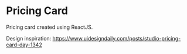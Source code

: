 # Pricing Card

Pricing card created using ReactJS.

Design inspiration: https://www.uidesigndaily.com/posts/studio-pricing-card-day-1342

